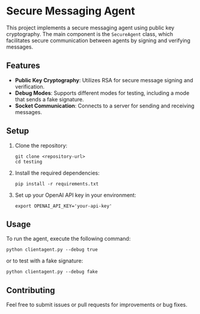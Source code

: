 # Secure Messaging Agent

This project implements a secure messaging agent using public key cryptography. The main component is the `SecureAgent` class, which facilitates secure communication between agents by signing and verifying messages.

## Features

- **Public Key Cryptography**: Utilizes RSA for secure message signing and verification.
- **Debug Modes**: Supports different modes for testing, including a mode that sends a fake signature.
- **Socket Communication**: Connects to a server for sending and receiving messages.

## Setup

1. Clone the repository:
   ```
   git clone <repository-url>
   cd testing
   ```

2. Install the required dependencies:
   ```
   pip install -r requirements.txt
   ```

3. Set up your OpenAI API key in your environment:
   ```
   export OPENAI_API_KEY='your-api-key'
   ```

## Usage

To run the agent, execute the following command:
```
python clientagent.py --debug true
```
or to test with a fake signature:
```
python clientagent.py --debug fake
```

## Contributing

Feel free to submit issues or pull requests for improvements or bug fixes.